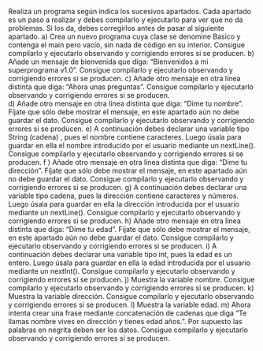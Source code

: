 Realiza un programa según indica los sucesivos apartados. Cada apartado es un
paso a realizar y debes compilarlo y ejecutarlo para ver que no da problemas. Si
los da, debes corregirlos antes de pasar al siguiente apartado.
a) Crea un nuevo programa cuya clase se denomine Basico y contenga el main
pero vacío, sin nada de código en su interior. Consigue compilarlo y
ejecutarlo observando y corrigiendo errores si se producen.
b) Añade un mensaje de bienvenida que diga: “Bienvenidos a mi superprograma
v1.0”. Consigue compilarlo y ejecutarlo observando y corrigiendo errores si
se producen.
c) Añade otro mensaje en otra línea distinta que diga: “Ahora unas preguntas”.
Consigue compilarlo y ejecutarlo observando y corrigiendo errores si se
producen.   
d) Añade otro mensaje en otra línea distinta que diga: “Dime tu nombre”. Fíjate
que sólo debe mostrar el mensaje, en este apartado aún no debe guardar el
dato. Consigue compilarlo y ejecutarlo observando y corrigiendo errores si se
producen.
e) A continuación debes declarar una variable tipo String (cadena) , pues el
nombre contiene caracteres. Luego úsala para guardar en ella el nombre
introducido por el usuario mediante un nextLine(). Consigue compilarlo y
ejecutarlo observando y corrigiendo errores si se producen.
f ) Añade otro mensaje en otra línea distinta que diga: “Dime tu dirección”.
Fíjate que sólo debe mostrar el mensaje, en este apartado aún no debe
guardar el dato. Consigue compilarlo y ejecutarlo observando y corrigiendo
errores si se producen.
g) A continuación debes declarar una variable tipo cadena, pues la dirección
contiene caracteres y números. Luego úsala para guardar en ella la dirección
introducida por el usuario mediante un nextLine(). Consigue compilarlo y
ejecutarlo observando y corrigiendo errores si se producen.
h) Añade otro mensaje en otra línea distinta que diga: “Dime tu edad”. Fíjate
que sólo debe mostrar el mensaje, en este apartado aún no debe guardar el
dato. Consigue compilarlo y ejecutarlo observando y corrigiendo errores si se
producen.
i)
A continuación debes declarar una variable tipo int, pues la edad es un
entero. Luego úsala para guardar en ella la edad introducida por el usuario
mediante un nextInt(). Consigue compilarlo y ejecutarlo observando y
corrigiendo errores si se producen.
j) Muestra la variable nombre. Consigue compilarlo y ejecutarlo observando y
corrigiendo errores si se producen.
k) Muestra la variable dirección. Consigue compilarlo y ejecutarlo observando y
corrigiendo errores si se producen.
l)
Muestra la variable edad.
m) Ahora intenta crear una frase mediante concatenación de cadenas que diga
“Te llamas nombre vives en dirección y tienes edad años.”. Por supuesto
las palabras en negrita deben ser los datos. Consigue compilarlo y ejecutarlo
observando y corrigiendo errores si se producen.